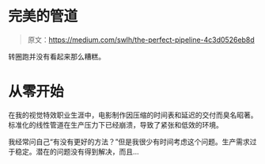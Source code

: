 # 完美的管道

> 原文：<https://medium.com/swlh/the-perfect-pipeline-4c3d0526eb8d>

转圈跑并没有看起来那么糟糕。

# 从零开始

在我的视觉特效职业生涯中，电影制作因压缩的时间表和延迟的交付而臭名昭著。标准化的线性管道在生产压力下已经崩溃，导致了紧张和低效的环境。

我经常问自己“有没有更好的方法？”但是我很少有时间考虑这个问题。生产需求过于稳定。潜在的问题没有得到解决，而且…